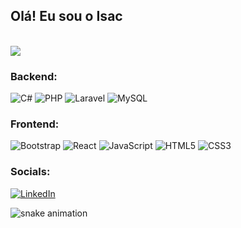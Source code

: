 ## Olá! Eu sou o Isac

<div style="display: inline_block"><br>
    <picture>
          <source
            srcset="https://github-readme-stats.vercel.app/api?username=kamuiryu&show_icons=true&theme=dark"
            media="(prefers-color-scheme: dark)"
          />
          <source
            srcset="https://github-readme-stats.vercel.app/api?username=kamuiryu&show_icons=true"
            media="(prefers-color-scheme: light), (prefers-color-scheme: no-preference)"
          />
          <img src="https://github-readme-stats.vercel.app/api?username=kamuiryu&show_icons=true" />
    </picture>
</div>

### Backend:
![C#](https://img.shields.io/badge/c%23-%23239120.svg?style=for-the-badge&logo=c-sharp&logoColor=white)
![PHP](https://img.shields.io/badge/php-%23777BB4.svg?style=for-the-badge&logo=php&logoColor=white)
![Laravel](https://img.shields.io/badge/laravel-%23FF2D20.svg?style=for-the-badge&logo=laravel&logoColor=white)
![MySQL](https://img.shields.io/badge/mysql-%2300f.svg?style=for-the-badge&logo=mysql&logoColor=white)


### Frontend:
![Bootstrap](https://img.shields.io/badge/bootstrap-%23563D7C.svg?style=for-the-badge&logo=bootstrap&logoColor=white)
![React](https://img.shields.io/badge/react-%2320232a.svg?style=for-the-badge&logo=react&logoColor=%2361DAFB)
![JavaScript](https://img.shields.io/badge/javascript-%23323330.svg?style=for-the-badge&logo=javascript&logoColor=%23F7DF1E)
![HTML5](https://img.shields.io/badge/html5-%23E34F26.svg?style=for-the-badge&logo=html5&logoColor=white)
![CSS3](https://img.shields.io/badge/css3-%231572B6.svg?style=for-the-badge&logo=css3&logoColor=white)

### Socials:
[![LinkedIn](https://img.shields.io/badge/-LinkedIn-090909?style=for-the-badge&logo=linkedin&logoColor=007BB6)](https://www.linkedin.com/in/isacsantana/)

![snake animation](https://github.com/kamuiryu/kamuiryu/blob/output/github-contribution-grid-snake2.svg)

